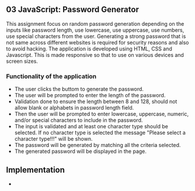 ## 03 JavaScript: Password Generator

This assignment focus on random password generation depending on the inputs like password length, use lowercase, use uppercase, use numbers, use special characters from the user. Generating a strong password that is not same across different websites is required for security reasons and also to avoid hacking. The application is developed using HTML, CSS and Javascript. This is made responsive so that to use on various devices and screen sizes.

### Functionality of the application

* The user clicks the buttom to generate the password.
* The user will be prompted to enter the length of the password.
* Validation done to ensure the length between 8 and 128, should not allow blank or alphabets in password length field.
* Then the user will be prompted to enter lowercase, uppercase, numeric, and/or special characters to include in the password.
* The input is validated and at least one character type should be selected. If no character type is selected the message "Please select a character type!!!" will be shown.
* The password will be generated by matching all the criteria selected.
* The generated password will be displayed in the page. 

## Implementation

* 
